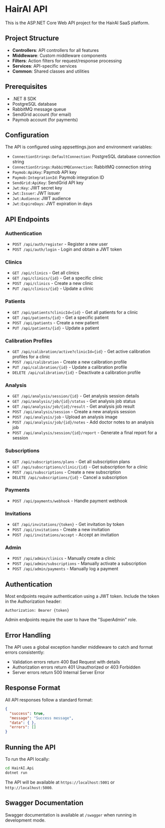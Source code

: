 # HairAI API

This is the ASP.NET Core Web API project for the HairAI SaaS platform.

## Project Structure

- **Controllers**: API controllers for all features
- **Middleware**: Custom middleware components
- **Filters**: Action filters for request/response processing
- **Services**: API-specific services
- **Common**: Shared classes and utilities

## Prerequisites

- .NET 8 SDK
- PostgreSQL database
- RabbitMQ message queue
- SendGrid account (for email)
- Paymob account (for payments)

## Configuration

The API is configured using appsettings.json and environment variables:

- `ConnectionStrings:DefaultConnection`: PostgreSQL database connection string
- `ConnectionStrings:RabbitMQConnection`: RabbitMQ connection string
- `Paymob:ApiKey`: Paymob API key
- `Paymob:IntegrationId`: Paymob integration ID
- `SendGrid:ApiKey`: SendGrid API key
- `Jwt:Key`: JWT secret key
- `Jwt:Issuer`: JWT issuer
- `Jwt:Audience`: JWT audience
- `Jwt:ExpireDays`: JWT expiration in days

## API Endpoints

### Authentication
- `POST /api/auth/register` - Register a new user
- `POST /api/auth/login` - Login and obtain a JWT token

### Clinics
- `GET /api/clinics` - Get all clinics
- `GET /api/clinics/{id}` - Get a specific clinic
- `POST /api/clinics` - Create a new clinic
- `PUT /api/clinics/{id}` - Update a clinic

### Patients
- `GET /api/patients?clinicId={id}` - Get all patients for a clinic
- `GET /api/patients/{id}` - Get a specific patient
- `POST /api/patients` - Create a new patient
- `PUT /api/patients/{id}` - Update a patient

### Calibration Profiles
- `GET /api/calibration/active?clinicId={id}` - Get active calibration profiles for a clinic
- `POST /api/calibration` - Create a new calibration profile
- `PUT /api/calibration/{id}` - Update a calibration profile
- `DELETE /api/calibration/{id}` - Deactivate a calibration profile

### Analysis
- `GET /api/analysis/session/{id}` - Get analysis session details
- `GET /api/analysis/job/{id}/status` - Get analysis job status
- `GET /api/analysis/job/{id}/result` - Get analysis job result
- `POST /api/analysis/session` - Create a new analysis session
- `POST /api/analysis/job` - Upload an analysis image
- `POST /api/analysis/job/{id}/notes` - Add doctor notes to an analysis job
- `POST /api/analysis/session/{id}/report` - Generate a final report for a session

### Subscriptions
- `GET /api/subscriptions/plans` - Get all subscription plans
- `GET /api/subscriptions/clinic/{id}` - Get subscription for a clinic
- `POST /api/subscriptions` - Create a new subscription
- `DELETE /api/subscriptions/{id}` - Cancel a subscription

### Payments
- `POST /api/payments/webhook` - Handle payment webhook

### Invitations
- `GET /api/invitations/{token}` - Get invitation by token
- `POST /api/invitations` - Create a new invitation
- `POST /api/invitations/accept` - Accept an invitation

### Admin
- `POST /api/admin/clinics` - Manually create a clinic
- `POST /api/admin/subscriptions` - Manually activate a subscription
- `POST /api/admin/payments` - Manually log a payment

## Authentication

Most endpoints require authentication using a JWT token. Include the token in the Authorization header:

```
Authorization: Bearer {token}
```

Admin endpoints require the user to have the "SuperAdmin" role.

## Error Handling

The API uses a global exception handler middleware to catch and format errors consistently:

- Validation errors return 400 Bad Request with details
- Authorization errors return 401 Unauthorized or 403 Forbidden
- Server errors return 500 Internal Server Error

## Response Format

All API responses follow a standard format:

```json
{
  "success": true,
  "message": "Success message",
  "data": { },
  "errors": []
}
```

## Running the API

To run the API locally:

```bash
cd HairAI.Api
dotnet run
```

The API will be available at `https://localhost:5001` or `http://localhost:5000`.

## Swagger Documentation

Swagger documentation is available at `/swagger` when running in development mode.